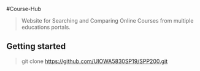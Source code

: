 #Course-Hub
> Website for Searching and Comparing Online Courses from multiple educations portals.

## Getting started
> git clone https://github.com/UIOWA5830SP19/SPP200.git
